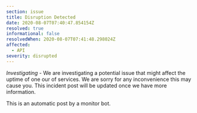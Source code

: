 ```yaml
---
section: issue
title: Disruption Detected
date: 2020-08-07T07:40:47.854154Z
resolved: true
informational: false
resolvedWhen: 2020-08-07T07:41:48.298024Z
affected:
  - API
severity: disrupted
---
```

*Investigating* - We are investigating a potential issue that might affect the uptime of one our of services. We are sorry for any inconvenience this may cause you. This incident post will be updated once we have more information.

This is an automatic post by a monitor bot.
        